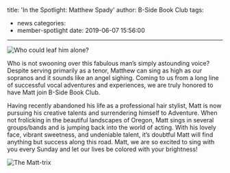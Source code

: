 title: 'In the Spotlight: Matthew Spady'
author: B-Side Book Club
tags:
  - news
categories:
  - member-spotlight
date: 2019-06-07 15:56:00
---
![Who could leaf him alone?](/img/Matt1.png)

Who is not swooning over this fabulous man’s simply astounding voice? Despite serving primarily as a tenor, Matthew can sing as high as our sopranos and it sounds like an angel sighing. Coming to us from a long line of successful vocal adventures and experiences, we are truly honored to have Matt join B-Side Book Club. 

Having recently abandoned his life as a professional hair stylist, Matt is now pursuing his creative talents and surrendering himself to Adventure. When not frolicking in the beautiful landscapes of Oregon, Matt sings in several groups/bands and is jumping back into the world of acting. With his lovely face, vibrant sweetness, and undeniable talent, it’s doubtful Matt will find anything but success along this road. Matt, we are so excited to sing with you every Sunday and let our lives be colored with your brightness! 


![The Matt-trix](/img/matt2.png)
